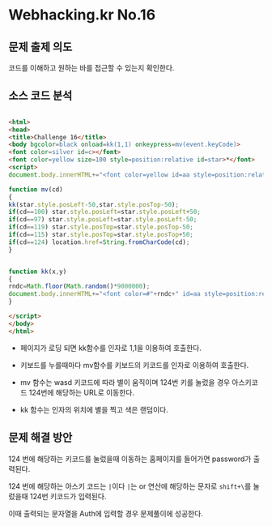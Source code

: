 # Webhacking.kr No.16

## 문제 출제 의도
코드를 이해하고 원하는 바를 접근할 수 있는지 확인한다.

## 소스 코드 분석
```html

<html>
<head>
<title>Challenge 16</title>
<body bgcolor=black onload=kk(1,1) onkeypress=mv(event.keyCode)>
<font color=silver id=c></font>
<font color=yellow size=100 style=position:relative id=star>*</font>
<script> 
document.body.innerHTML+="<font color=yellow id=aa style=position:relative;left:0;top:0>*</font>";

function mv(cd)
{
kk(star.style.posLeft-50,star.style.posTop-50);
if(cd==100) star.style.posLeft=star.style.posLeft+50;
if(cd==97) star.style.posLeft=star.style.posLeft-50;
if(cd==119) star.style.posTop=star.style.posTop-50;
if(cd==115) star.style.posTop=star.style.posTop+50;
if(cd==124) location.href=String.fromCharCode(cd);
}


function kk(x,y)
{
rndc=Math.floor(Math.random()*9000000);
document.body.innerHTML+="<font color=#"+rndc+" id=aa style=position:relative;left:"+x+";top:"+y+" onmouseover=this.innerHTML=''>*</font>";
}

</script>
</body>
</html>
```
* 페이지가 로딩 되면 kk함수를 인자로 1,1을 이용하여 호출한다.

* 키보드를 누를때마다 mv함수를 키보드의 키코드를 인자로 이용하여 호출한다.

* mv 함수는 wasd 키코드에 따라 별이 움직이며 124번 키를 눌렀을 경우 아스키코드 124번에 해당하는 URL로 이동한다.

* kk 함수는 인자의 위치에 별을 찍고 색은 랜덤이다.

## 문제 해결 방안
124 번에 해당하는 키코드를 눌렀을때 이동하는 홈페이지를 들어가면 password가 출력된다.

124 번에 해당하는 아스키 코드는 `|`이다 `|`는 or 연산에 해당하는 문자로 `shift+\`를 눌렀을때 124번 키코드가 입력된다.

이때 출력되는 문자열을 Auth에 입력할 경우 문제풀이에 성공한다.